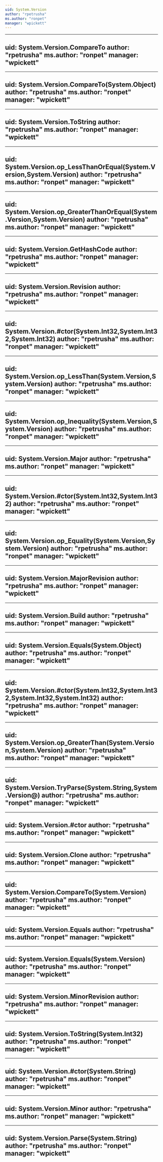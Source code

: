 ```yaml
---
uid: System.Version
author: "rpetrusha"
ms.author: "ronpet"
manager: "wpickett"
---
```


---
uid: System.Version.CompareTo
author: "rpetrusha"
ms.author: "ronpet"
manager: "wpickett"
---

---
uid: System.Version.CompareTo(System.Object)
author: "rpetrusha"
ms.author: "ronpet"
manager: "wpickett"
---

---
uid: System.Version.ToString
author: "rpetrusha"
ms.author: "ronpet"
manager: "wpickett"
---

---
uid: System.Version.op_LessThanOrEqual(System.Version,System.Version)
author: "rpetrusha"
ms.author: "ronpet"
manager: "wpickett"
---

---
uid: System.Version.op_GreaterThanOrEqual(System.Version,System.Version)
author: "rpetrusha"
ms.author: "ronpet"
manager: "wpickett"
---

---
uid: System.Version.GetHashCode
author: "rpetrusha"
ms.author: "ronpet"
manager: "wpickett"
---

---
uid: System.Version.Revision
author: "rpetrusha"
ms.author: "ronpet"
manager: "wpickett"
---

---
uid: System.Version.#ctor(System.Int32,System.Int32,System.Int32)
author: "rpetrusha"
ms.author: "ronpet"
manager: "wpickett"
---

---
uid: System.Version.op_LessThan(System.Version,System.Version)
author: "rpetrusha"
ms.author: "ronpet"
manager: "wpickett"
---

---
uid: System.Version.op_Inequality(System.Version,System.Version)
author: "rpetrusha"
ms.author: "ronpet"
manager: "wpickett"
---

---
uid: System.Version.Major
author: "rpetrusha"
ms.author: "ronpet"
manager: "wpickett"
---

---
uid: System.Version.#ctor(System.Int32,System.Int32)
author: "rpetrusha"
ms.author: "ronpet"
manager: "wpickett"
---

---
uid: System.Version.op_Equality(System.Version,System.Version)
author: "rpetrusha"
ms.author: "ronpet"
manager: "wpickett"
---

---
uid: System.Version.MajorRevision
author: "rpetrusha"
ms.author: "ronpet"
manager: "wpickett"
---

---
uid: System.Version.Build
author: "rpetrusha"
ms.author: "ronpet"
manager: "wpickett"
---

---
uid: System.Version.Equals(System.Object)
author: "rpetrusha"
ms.author: "ronpet"
manager: "wpickett"
---

---
uid: System.Version.#ctor(System.Int32,System.Int32,System.Int32,System.Int32)
author: "rpetrusha"
ms.author: "ronpet"
manager: "wpickett"
---

---
uid: System.Version.op_GreaterThan(System.Version,System.Version)
author: "rpetrusha"
ms.author: "ronpet"
manager: "wpickett"
---

---
uid: System.Version.TryParse(System.String,System.Version@)
author: "rpetrusha"
ms.author: "ronpet"
manager: "wpickett"
---

---
uid: System.Version.#ctor
author: "rpetrusha"
ms.author: "ronpet"
manager: "wpickett"
---

---
uid: System.Version.Clone
author: "rpetrusha"
ms.author: "ronpet"
manager: "wpickett"
---

---
uid: System.Version.CompareTo(System.Version)
author: "rpetrusha"
ms.author: "ronpet"
manager: "wpickett"
---

---
uid: System.Version.Equals
author: "rpetrusha"
ms.author: "ronpet"
manager: "wpickett"
---

---
uid: System.Version.Equals(System.Version)
author: "rpetrusha"
ms.author: "ronpet"
manager: "wpickett"
---

---
uid: System.Version.MinorRevision
author: "rpetrusha"
ms.author: "ronpet"
manager: "wpickett"
---

---
uid: System.Version.ToString(System.Int32)
author: "rpetrusha"
ms.author: "ronpet"
manager: "wpickett"
---

---
uid: System.Version.#ctor(System.String)
author: "rpetrusha"
ms.author: "ronpet"
manager: "wpickett"
---

---
uid: System.Version.Minor
author: "rpetrusha"
ms.author: "ronpet"
manager: "wpickett"
---

---
uid: System.Version.Parse(System.String)
author: "rpetrusha"
ms.author: "ronpet"
manager: "wpickett"
---
